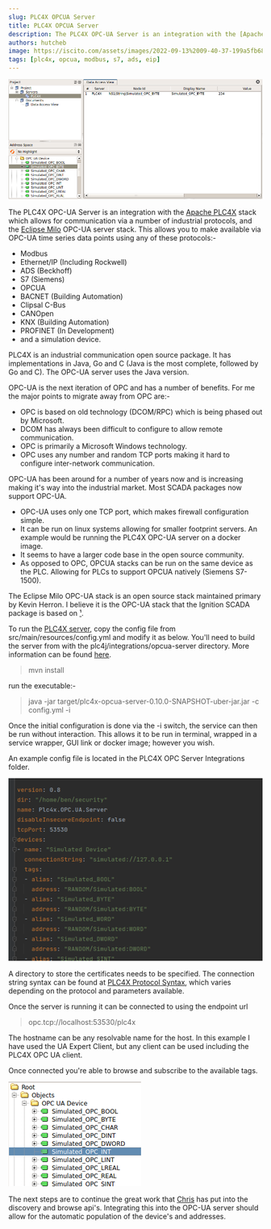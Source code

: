 ```yaml
---
slug: PLC4X OPCUA Server
title: PLC4X OPCUA Server
description: The PLC4X OPC-UA Server is an integration with the [Apache PLC4X](http://plc4x.apache.org) stack which allows for communication via a number of industrial protocols, and the [Eclipse Milo](https://projects.eclipse.org/projects/iot.milo) OPC-UA server stack.
authors: hutcheb  
image: https://iscito.com/assets/images/2022-09-13%2009-40-37-199a5fb68094c4a23bd520bc2b4d0b99.png
tags: [plc4x, opcua, modbus, s7, ads, eip]
---
```


![PLC4X Online](2022-09-13%2009-40-37.png)

The PLC4X OPC-UA Server is an integration with the [Apache PLC4X](http://plc4x.apache.org)
stack which allows for communication via a number of industrial
protocols, and the [Eclipse Milo](https://projects.eclipse.org/projects/iot.milo) OPC-UA server stack.
This allows you to make available via OPC-UA time series data points 
using any of these protocols:-
- Modbus
- Ethernet/IP (Including Rockwell)
- ADS (Beckhoff)
- S7 (Siemens)
- OPCUA
- BACNET (Building Automation)
- Clipsal C-Bus
- CANOpen
- KNX (Building Automation)
- PROFINET (In Development)
- and a simulation device.

<!--truncate-->

PLC4X is an industrial communication open source package. It has implementations in
Java, Go and C (Java is the most complete, followed by Go and C). The OPC-UA server
uses the Java version. 

OPC-UA is the next iteration of OPC and has a number of benefits. For me the major 
points to migrate away from OPC are:-
- OPC is based on old technology (DCOM/RPC) which is being phased out by Microsoft.
- DCOM has always been difficult to configure to allow remote communication.
- OPC is primarily a Microsoft Windows technology.
- OPC uses any number and random TCP ports making it hard to configure inter-network
communication.

OPC-UA has been around for a number of years now and is increasing making it's way into
the industrial market. Most SCADA packages now support OPC-UA.
- OPC-UA uses only one TCP port, which makes firewall configuration simple.
- It can be run on linux systems allowing for smaller footprint servers. An example would
be running the PLC4X OPC-UA server on a docker image.
- It seems to have a larger code base in the open source community.
- As opposed to OPC, OPCUA stacks can be run on the same device as the PLC. Allowing for PLCs
to support OPCUA natively (Siemens S7-1500).

The Eclipse Milo OPC-UA stack is an open source stack maintained primary by Kevin Herron. I believe it is
the OPC-UA stack that the Ignition SCADA package is based on [¹](https://stackoverflow.com/questions/59279504/why-ignitions-opc-ua-is-not-based-on-opc-foundation).

To run the [PLC4X server](https://github.com/apache/plc4x/tree/develop/plc4j/integrations/opcua-server), copy the config file from src/main/resources/config.yml and modify it as below.
You'll need to build the server from with the plc4j/integrations/opcua-server directory. 
More information can be found [here](https://plc4x.apache.org/users/integrations/eclipse-milo.html).

> mvn install

run the executable:-

>    java -jar target/plc4x-opcua-server-0.10.0-SNAPSHOT-uber-jar.jar -c config.yml -i

Once the initial configuration is done via the -i switch, the service can then
be run without interaction. This allows it to be run in terminal, wrapped in a service wrapper, GUI link or docker image;
however you wish.

An example config file is located in the PLC4X OPC Server Integrations folder.

![PLC4X Config file](2022-09-12%2010-46-02.png)

A directory to store the certificates needs to be specified.
The connection string syntax can be found at [PLC4X Protocol Syntax](https://plc4x.apache.org/users/protocols/index.html),
which varies depending on the protocol and parameters available.

Once the server is running it can be connected to using the endpoint url 
>   opc.tcp://localhost:53530/plc4x

The hostname can be any resolvable name for the host. In this example I have used the 
UA Expert Client, but any client can be used including the PLC4X OPC UA client.

Once connected you're able to browse and subscribe to the available tags.

![Tag Browsing](2022-09-12%2010-31-45.png)

The next steps are to continue the great work that [Chris](https://github.com/chrisdutz) has put into the discovery and browse api's. Integrating this
into the OPC-UA server should allow for the automatic population of the device's and addresses.